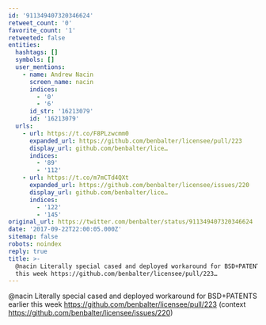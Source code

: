 ```yaml
---
id: '911349407320346624'
retweet_count: '0'
favorite_count: '1'
retweeted: false
entities:
  hashtags: []
  symbols: []
  user_mentions:
    - name: Andrew Nacin
      screen_name: nacin
      indices:
        - '0'
        - '6'
      id_str: '16213079'
      id: '16213079'
  urls:
    - url: https://t.co/F8PLzwcmm0
      expanded_url: https://github.com/benbalter/licensee/pull/223
      display_url: github.com/benbalter/lice…
      indices:
        - '89'
        - '112'
    - url: https://t.co/m7mCTd4QXt
      expanded_url: https://github.com/benbalter/licensee/issues/220
      display_url: github.com/benbalter/lice…
      indices:
        - '122'
        - '145'
original_url: https://twitter.com/benbalter/status/911349407320346624
date: '2017-09-22T22:00:05.000Z'
sitemap: false
robots: noindex
reply: true
title: >-
  @nacin Literally special cased and deployed workaround for BSD+PATENTS earlier
  this week https://github.com/benbalter/licensee/pull/223…
---
```


@nacin Literally special cased and deployed workaround for BSD+PATENTS earlier this week https://github.com/benbalter/licensee/pull/223 (context https://github.com/benbalter/licensee/issues/220)